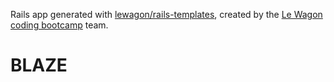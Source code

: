 Rails app generated with [lewagon/rails-templates](https://github.com/lewagon/rails-templates), created by the [Le Wagon coding bootcamp](https://www.lewagon.com) team.
# BLAZE
